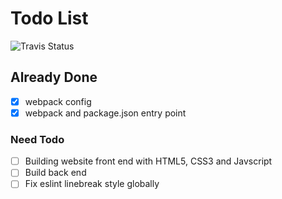 # Todo List  
![Travis Status](https://img.shields.io/github/license/aguin467/learningImports)

## Already Done

- [x] webpack config
- [x] webpack and package.json entry point

### Need Todo

- [ ] Building website front end with HTML5, CSS3 and Javscript
- [ ] Build back end
- [ ] Fix eslint linebreak style globally
